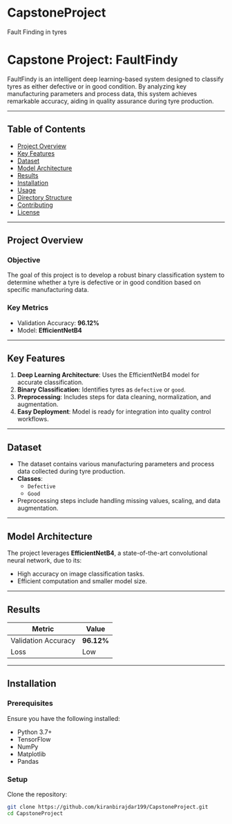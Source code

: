# CapstoneProject
Fault Finding in tyres
# Capstone Project: FaultFindy

FaultFindy is an intelligent deep learning-based system designed to classify tyres as either defective or in good condition. By analyzing key manufacturing parameters and process data, this system achieves remarkable accuracy, aiding in quality assurance during tyre production.

---

## Table of Contents

- [Project Overview](#project-overview)
- [Key Features](#key-features)
- [Dataset](#dataset)
- [Model Architecture](#model-architecture)
- [Results](#results)
- [Installation](#installation)
- [Usage](#usage)
- [Directory Structure](#directory-structure)
- [Contributing](#contributing)
- [License](#license)

---

## Project Overview

### Objective
The goal of this project is to develop a robust binary classification system to determine whether a tyre is defective or in good condition based on specific manufacturing data.

### Key Metrics
- Validation Accuracy: **96.12%**
- Model: **EfficientNetB4**

---

## Key Features

1. **Deep Learning Architecture**: Uses the EfficientNetB4 model for accurate classification.
2. **Binary Classification**: Identifies tyres as `defective` or `good`.
3. **Preprocessing**: Includes steps for data cleaning, normalization, and augmentation.
4. **Easy Deployment**: Model is ready for integration into quality control workflows.

---

## Dataset

- The dataset contains various manufacturing parameters and process data collected during tyre production.
- **Classes**:
  - `Defective`
  - `Good`
- Preprocessing steps include handling missing values, scaling, and data augmentation.

---

## Model Architecture

The project leverages **EfficientNetB4**, a state-of-the-art convolutional neural network, due to its:
- High accuracy on image classification tasks.
- Efficient computation and smaller model size.

---

## Results

| Metric             | Value       |
|--------------------|-------------|
| Validation Accuracy| **96.12%** |
| Loss               | Low         |

---

## Installation

### Prerequisites
Ensure you have the following installed:
- Python 3.7+
- TensorFlow
- NumPy
- Matplotlib
- Pandas

### Setup
Clone the repository:
```bash
git clone https://github.com/kiranbirajdar199/CapstoneProject.git
cd CapstoneProject

